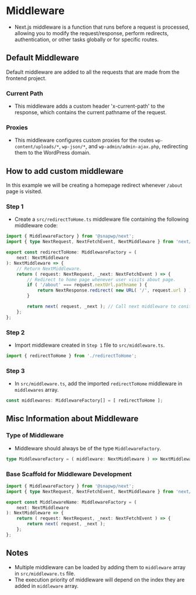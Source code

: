 # Middleware

-   Next.js middleware is a function that runs before a request is processed, allowing you to modify the request/response, perform redirects, authentication, or other tasks globally or for specific routes.

## Default Middleware

Default middleware are added to all the requests that are made from the frontend project.

### Current Path

-   This middleware adds a custom header 'x-current-path' to the response, which contains the current pathname of the request.

### Proxies

-   This middleware configures custom proxies for the routes `wp-content/uploads/*`, `wp-json/*`, and `wp-admin/admin-ajax.php`, redirecting them to the WordPress domain.

## How to add custom middleware

In this example we will be creating a homepage redirect whenever `/about` page is visited.

### Step 1

-   Create a `src/redirectToHome.ts` middleware file containing the following middleware code:

```typescript
import { MiddlewareFactory } from '@snapwp/next';
import { type NextRequest, NextFetchEvent, NextMiddleware } from 'next/server';

export const redirectToHome: MiddlewareFactory = (
	next: NextMiddleware
): NextMiddleware => {
	// Return NextMiddleware.
	return ( request: NextRequest, _next: NextFetchEvent ) => {
		// Redirect to home page whenever user visits about page.
		if ( '/about' === request.nextUrl.pathname ) {
			return NextResponse.redirect( new URL( '/', request.url ) );
		}

		return next( request, _next ); // Call next middleware to conitnue execution.
	};
};
```

### Step 2

-   Import middleware created in `Step 1` file to `src/middleware.ts`.

```typescript
import { redirectToHome } from './redirectToHome';
```

### Step 3

-   In `src/middleware.ts`, add the imported `redirectToHome` middleware in `middlewares` array.

```typescript
const middlewares: MiddlewareFactory[] = [ redirectToHome ];
```

## Misc Information about Middleware

### Type of Middleware

-   Middleware should always be of the type `MiddlewareFactory`.

```typescript
type MiddlewareFactory = ( middleware: NextMiddleware ) => NextMiddleware;
```

### Base Scaffold for Middleware Development

```typescript
import { MiddlewareFactory } from '@snapwp/next';
import { type NextRequest, NextFetchEvent, NextMiddleware } from 'next/server';

export const MiddlewareName: MiddlewareFactory = (
	next: NextMiddleware
): NextMiddleware => {
	return ( request: NextRequest, _next: NextFetchEvent ) => {
		return next( request, _next );
	};
};
```

## Notes

-   Multiple middleware can be loaded by adding them to `middleware` array in `src/middleware.ts` file.
-   The execution priority of middleware will depend on the index they are added in `middleware` array.
